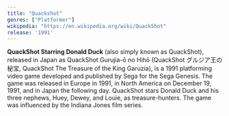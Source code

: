 ```yaml
---
title: "Quackshot"
genres: ["Platformer"]
wikipedia: "https://en.wikipedia.org/wiki/QuackShot"
release: '1991'
---
```

**QuackShot Starring Donald Duck** (also simply known as QuackShot), released in Japan as QuackShot Gurujia-ō no Hihō (QuackShot グルジア王の秘宝, QuackShot The Treasure of the King Garuzia), is a 1991 platforming video game developed and published by Sega for the Sega Genesis. The game was released in Europe in 1991, in North America on December 19, 1991, and in Japan the following day. QuackShot stars Donald Duck and his three nephews, Huey, Dewey, and Louie, as treasure-hunters. The game was influenced by the Indiana Jones film series. 